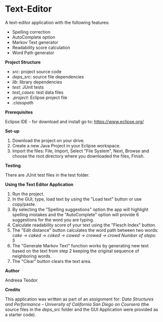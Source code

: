# Text-Editor

A text-editor application with the following features:
- Spelling correction
- AutoComplete option
- Markov Text generator
- Readability score calculation
- Word Path generator

**Project Structure**

- *src*: project source code
- *deps_src*: source file dependencies
- *lib*: library dependencies
- *test*: JUnit tests
- *test_cases*: test data files
- *.project*: Eclipse project file
- *.classpath*

**Prerequisites**

Eclipse IDE - for download and install go to: https://www.eclipse.org/

**Set-up**

1. Download the project on your drive.
2. Create a new Java Project in your Eclipse workspace.
3. Import the files: File, Import, Select "File System", Next, Browse and choose the root directory where you downloaded the files, Finish.

**Testing**

There are JUnit test files in the test folder.

**Using the Text Editor Application**

1. Run the project.
2. In the GUI, type, load text by using the "Load text" button or use copy/paste.
3. By selecting the "Spelling suggestions" option the app will highlight spelling mistakes and the "AutoComplete" option will provide 6 suggestions for the word you are typing.
4. Calculate readability score of your text using the "Flesch Index" button.
5. The "Edit distance" button calculates the word path between two words:
	*cake -> caked -> coked -> cowed -> crowed -> crowd 
	Number of steps: 5*
6. The "Generate Markov Text" function works by generating new text based on the text from step 2 keeping the original sequence of neighboring words.
7. The "Clear" button clears the text area.

**Author**

Andreea Teodor

**Credits**

This application was written as part of an assignment for: *Data Structures and Performance – University of California San Diego on Coursera*
(the source files in the *deps_src* folder and the GUI Application were provided as a starter code).
